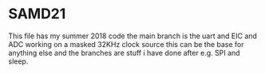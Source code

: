 # SAMD21
This file has my summer 2018 code the main branch is the uart and EIC and ADC working on a masked 32KHz clock source this can be the base for anything else and the branches are stuff i have done after e.g. SPI and sleep.
